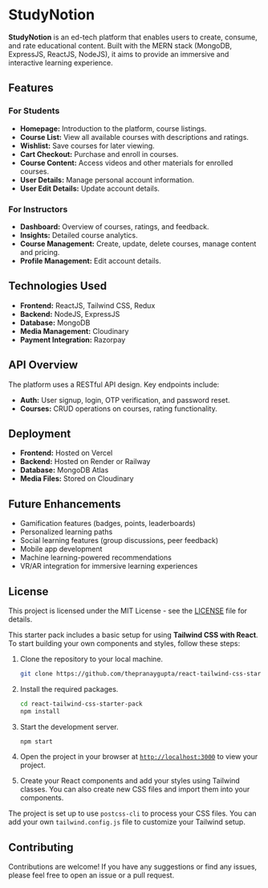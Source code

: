 # StudyNotion

**StudyNotion** is an ed-tech platform that enables users to create, consume, and rate educational content. Built with the MERN stack (MongoDB, ExpressJS, ReactJS, NodeJS), it aims to provide an immersive and interactive learning experience.

## Features

### For Students
- **Homepage:** Introduction to the platform, course listings.
- **Course List:** View all available courses with descriptions and ratings.
- **Wishlist:** Save courses for later viewing.
- **Cart Checkout:** Purchase and enroll in courses.
- **Course Content:** Access videos and other materials for enrolled courses.
- **User Details:** Manage personal account information.
- **User Edit Details:** Update account details.

### For Instructors
- **Dashboard:** Overview of courses, ratings, and feedback.
- **Insights:** Detailed course analytics.
- **Course Management:** Create, update, delete courses, manage content and pricing.
- **Profile Management:** Edit account details.

## Technologies Used

- **Frontend:** ReactJS, Tailwind CSS, Redux
- **Backend:** NodeJS, ExpressJS
- **Database:** MongoDB
- **Media Management:** Cloudinary
- **Payment Integration:** Razorpay

## API Overview

The platform uses a RESTful API design. Key endpoints include:

- **Auth:** User signup, login, OTP verification, and password reset.
- **Courses:** CRUD operations on courses, rating functionality.

## Deployment

- **Frontend:** Hosted on Vercel
- **Backend:** Hosted on Render or Railway
- **Database:** MongoDB Atlas
- **Media Files:** Stored on Cloudinary

## Future Enhancements

- Gamification features (badges, points, leaderboards)
- Personalized learning paths
- Social learning features (group discussions, peer feedback)
- Mobile app development
- Machine learning-powered recommendations
- VR/AR integration for immersive learning experiences

## License

This project is licensed under the MIT License - see the [LICENSE](LICENSE) file for details.

This starter pack includes a basic setup for using **Tailwind CSS with React**. To start building your own components and styles, follow these steps:

1. Clone the repository to your local machine.
    ```sh
    git clone https://github.com/thepranaygupta/react-tailwind-css-starter-pack.git
    ```

1. Install the required packages.
    ```sh
    cd react-tailwind-css-starter-pack
    npm install
    ```

1. Start the development server.
    ```sh
    npm start
    ```
1. Open the project in your browser at [`http://localhost:3000`](http://localhost:3000) to view your project.
1. Create your React components and add your styles using Tailwind classes. You can also create new CSS files and import them into your components.

The project is set up to use `postcss-cli` to process your CSS files. You can add your own `tailwind.config.js` file to customize your Tailwind setup.

## Contributing

Contributions are welcome! If you have any suggestions or find any issues, please feel free to open an issue or a pull request.
